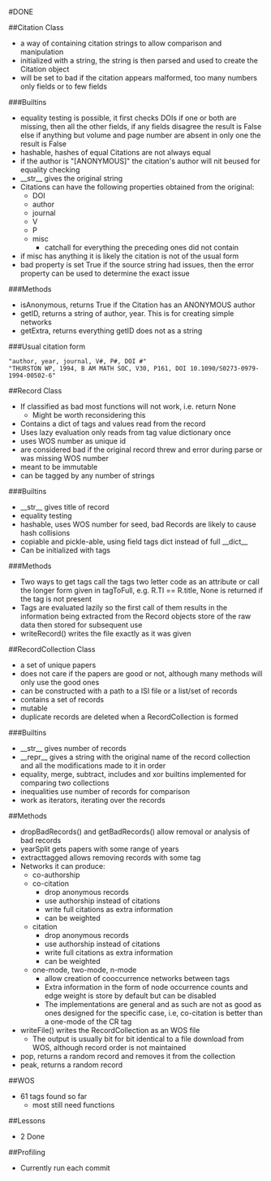 #DONE

##Citation Class
* a way of containing citation strings to allow comparison and manipulation
* initialized with a string, the string is then parsed and used to create the Citation object
* will be set to bad if the citation appears malformed, too many numbers only fields or to few fields

###Builtins
* equality testing is possible, it first checks DOIs if one or both are missing, then all the other fields, if any fields disagree the result is False else if anything but volume and page number are absent in only one the result is False
* hashable, hashes of equal Citations are not always equal
* if the author is "\[ANONYMOUS\]" the citation's author will nit beused for equality checking
* \_\_str\_\_ gives the original string
* Citations can have the following properties obtained from the original:
   - DOI
   - author
   - journal
   - V
   - P
   - misc
      + catchall for everything the preceding ones did not contain
* if misc has anything it is likely the citation is not of the usual form
* bad property is set True if the source string had issues, then the error property can be used to determine the exact issue

###Methods
* isAnonymous, returns True if the Citation has an ANONYMOUS author
* getID, returns a string of author, year. This is for creating simple networks
* getExtra, returns everything getID does not as a string

###Usual citation form
````
"author, year, journal, V#, P#, DOI #"
"THURSTON WP, 1994, B AM MATH SOC, V30, P161, DOI 10.1090/S0273-0979-1994-00502-6"
````

##Record Class
* If classified as bad most functions will not work, i.e. return None
   - Might be worth reconsidering this
* Contains a dict of tags and values read from the record
* Uses lazy evaluation only reads from tag value dictionary once
* uses WOS number as unique id
* are considered bad if the original record threw and error during parse or was missing WOS number
* meant to be immutable
* can be tagged by any number of strings

###Builtins
* \_\_str\_\_ gives title of record
* equality testing
* hashable, uses WOS number for seed, bad Records are likely to cause hash collisions
* copiable and pickle-able, using field tags dict instead of full \_\_dict\_\_
* Can be initialized with tags

###Methods
* Two ways to get tags call the tags two letter code as an attribute or call the longer form given in tagToFull, e.g. R.TI == R.title, None is returned if the tag is not present
* Tags are evaluated lazily so the first call of them results in the information being extracted from the Record objects store of the raw data then stored for subsequent use
* writeRecord() writes the file exactly as it was given

##RecordCollection Class
* a set of unique papers
* does not care if the papers are good or not, although many methods will only use the good ones
* can be constructed with a path to a ISI file or a list/set of records
* contains a set of records
* mutable
* duplicate records are deleted when a RecordCollection is formed

###Builtins
* \_\_str\_\_ gives number of records
* \_\_repr\_\_ gives a string with the original name of the record collection and all the modifications made to it in order
* equality, merge, subtract, includes and xor builtins implemented for comparing two collections
* inequalities use number of records for comparison
* work as iterators, iterating over the records

##Methods
* dropBadRecords() and getBadRecords() allow removal or analysis of bad records
* yearSplit gets papers with some range of years
* extracttagged allows removing records with some tag
* Networks it can produce:
   - co-authorship
   - co-citation
      + drop anonymous records
      + use authorship instead of citations
      + write full citations as extra information
      + can be weighted
   - citation
      + drop anonymous records
      + use authorship instead of citations
      + write full citations as extra information
      + can be weighted
   - one-mode, two-mode, n-mode
      + allow creation of cooccurrence networks between tags
      + Extra information in the form of node occurrence counts and edge weight is store by default but can be disabled
      + The implementations are general and as such are not as good as ones designed for the specific case, i.e, co-citation is better than a one-mode of the CR tag
* writeFile() writes the RecordCollection as an WOS file
   - The output is usually bit for bit identical to a file download from WOS, although record order is not maintained
* pop, returns a random record and removes it from the collection
* peak, returns a random record

##WOS
- 61 tags found so far
   + most still need functions

##Lessons
- 2 Done

##Profiling
- Currently run each commit
